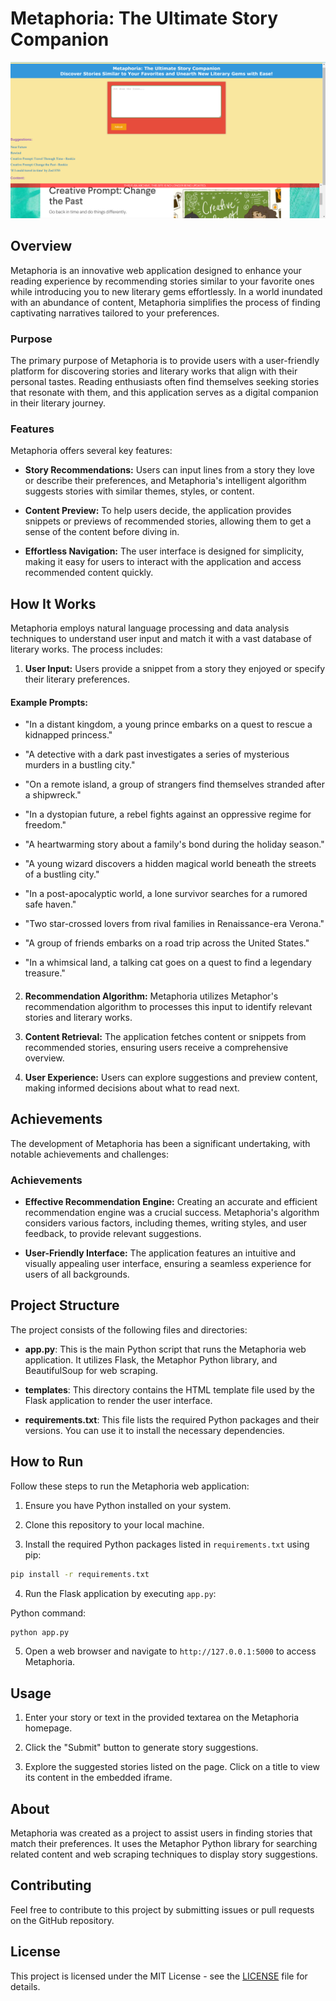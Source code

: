 # Metaphoria: The Ultimate Story Companion

![Alt Text](https://raw.githubusercontent.com/VIEKASH2001/Metaphor-API-mini-project/main/example.png?token=GHSAT0AAAAAACHGQ3XDHN2OIKEHASRR5EK4ZIZ2RRA)

## Overview

Metaphoria is an innovative web application designed to enhance your reading experience by recommending stories similar to your favorite ones while introducing you to new literary gems effortlessly. In a world inundated with an abundance of content, Metaphoria simplifies the process of finding captivating narratives tailored to your preferences.

### Purpose

The primary purpose of Metaphoria is to provide users with a user-friendly platform for discovering stories and literary works that align with their personal tastes. Reading enthusiasts often find themselves seeking stories that resonate with them, and this application serves as a digital companion in their literary journey.

### Features

Metaphoria offers several key features:

- **Story Recommendations:** Users can input lines from a story they love or describe their preferences, and Metaphoria's intelligent algorithm suggests stories with similar themes, styles, or content.

- **Content Preview:** To help users decide, the application provides snippets or previews of recommended stories, allowing them to get a sense of the content before diving in.

- **Effortless Navigation:** The user interface is designed for simplicity, making it easy for users to interact with the application and access recommended content quickly.

## How It Works

Metaphoria employs natural language processing and data analysis techniques to understand user input and match it with a vast database of literary works. The process includes:

1. **User Input:** Users provide a snippet from a story they enjoyed or specify their literary preferences.

#### Example Prompts:

- "In a distant kingdom, a young prince embarks on a quest to rescue a kidnapped princess."

- "A detective with a dark past investigates a series of mysterious murders in a bustling city."

- "On a remote island, a group of strangers find themselves stranded after a shipwreck."

- "In a dystopian future, a rebel fights against an oppressive regime for freedom."

- "A heartwarming story about a family's bond during the holiday season."

- "A young wizard discovers a hidden magical world beneath the streets of a bustling city."

- "In a post-apocalyptic world, a lone survivor searches for a rumored safe haven."

- "Two star-crossed lovers from rival families in Renaissance-era Verona."

- "A group of friends embarks on a road trip across the United States."

- "In a whimsical land, a talking cat goes on a quest to find a legendary treasure."
#### 

2. **Recommendation Algorithm:** Metaphoria utilizes Metaphor's recommendation algorithm to processes this input to identify relevant stories and literary works.

3. **Content Retrieval:** The application fetches content or snippets from recommended stories, ensuring users receive a comprehensive overview.

4. **User Experience:** Users can explore suggestions and preview content, making informed decisions about what to read next.

## Achievements

The development of Metaphoria has been a significant undertaking, with notable achievements and challenges:

### Achievements

- **Effective Recommendation Engine:** Creating an accurate and efficient recommendation engine was a crucial success. Metaphoria's algorithm considers various factors, including themes, writing styles, and user feedback, to provide relevant suggestions.

- **User-Friendly Interface:** The application features an intuitive and visually appealing user interface, ensuring a seamless experience for users of all backgrounds.


## Project Structure

The project consists of the following files and directories:

- **app.py**: This is the main Python script that runs the Metaphoria web application. It utilizes Flask, the Metaphor Python library, and BeautifulSoup for web scraping.

- **templates**: This directory contains the HTML template file used by the Flask application to render the user interface.

- **requirements.txt**: This file lists the required Python packages and their versions. You can use it to install the necessary dependencies.

## How to Run

Follow these steps to run the Metaphoria web application:

1. Ensure you have Python installed on your system.

2. Clone this repository to your local machine.

3. Install the required Python packages listed in `requirements.txt` using pip:

```bash
pip install -r requirements.txt
```
4. Run the Flask application by executing `app.py`:

Python command:
```bash
python app.py
```
5. Open a web browser and navigate to `http://127.0.0.1:5000` to access Metaphoria.

## Usage

1. Enter your story or text in the provided textarea on the Metaphoria homepage.

2. Click the "Submit" button to generate story suggestions.

3. Explore the suggested stories listed on the page. Click on a title to view its content in the embedded iframe.

## About

Metaphoria was created as a project to assist users in finding stories that match their preferences. It uses the Metaphor Python library for searching related content and web scraping techniques to display story suggestions.

## Contributing

Feel free to contribute to this project by submitting issues or pull requests on the GitHub repository.

## License

This project is licensed under the MIT License - see the [LICENSE](LICENSE) file for details.

